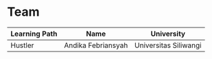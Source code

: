 # Team

| Learning Path  | Name | University |
| ------------- | ------------- | ------------- |
| Hustler  | Andika Febriansyah  | Universitas Siliwangi  |
